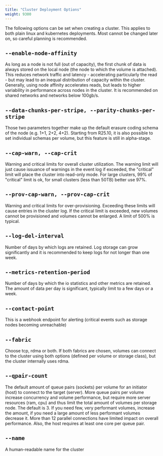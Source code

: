 ```yaml
---
title: "Cluster Deployment Options"
weight: 9300
---
```


The following options can be set when creating a cluster. This applies to both plain linux and kubernetes deployments.
Most cannot be changed later on, so careful planning is recommended.

## ```--enable-node-affinity```

As long as a node is not full (out of capacity), the first chunk 
of data is always stored on the local node (the node to which the volume is attached). 
This reduces network traffic and latency - accelerating particularly the read - but may lead to an
inequal distribution of capacity within the cluster. Generally, using node affinity accelerates
reads, but leads to higher variability in performance across nodes in the cluster.
It is recommended on shared networks and networks below 100gb/s. 

## ```--data-chunks-per-stripe, --parity-chunks-per-stripe```

Those two parameters together make up the default erasure coding schema of the node (e.g. 1+1, 2+2, 4+2). Starting from R25.10, it is also
possible to set individual schemas per volume, but this feature is still in alpha-stage.

## ```--cap-warn, --cap-crit```

Warning and critical limits for overall cluster utilization. The warning 
limit will just cause issuance of warnings in the event log if exceeded, the "critical" limit will 
place the cluster into read-only mode. For large clusters, 99% of "critical" limit is ok, for small
clusters (less than 50TB) better use 97%. 

## ```--prov-cap-warn, --prov-cap-crit```

Warning and critical limits for over-provisioning. Exceeding
these limits will cause entries in the cluster log. If the critical limit is exceeded, 
new volumes cannot be provisioned and volumes cannot be enlarged. A limit of 500% is typical.

## ```--log-del-interval```

Number of days by which logs are retained. Log storage can grow significantly and it is recommended to keep logs for not longer than one week.

## ```--metrics-retention-period```

Number of days by which the io statistics and other metrics are retained. The amount of data per day is significant, typically limit to a few days or a week.

## ```--contact-point```

This is a webhook endpoint for alerting (critical events such as storage nodes becoming unreachable)

## ```--fabric```

Choose tcp, rdma or both. If both fabrics are chosen, volumes can connect to the cluster
using both options (defined per volume or storage class), but the cluster internally uses rdma.

## ```--qpair-count```

The default amount of queue pairs (sockets) per volume for an initiator (host) to connect to the 
target (server). More queue pairs per volume increase concurrency and volume performance, but require more
server resources (ram, cpu) and thus limit the total amount of volumes per storage node. The default is 3. 
If you need few, very performant volumes, increase the amount, if you need a large amount of less performant 
volumes decrease it. More than 12 parallel connections have limited impact on overall performance. Also, the 
host requires at least one core per queue pair.

## ```--name```

A human-readable name for the cluster
